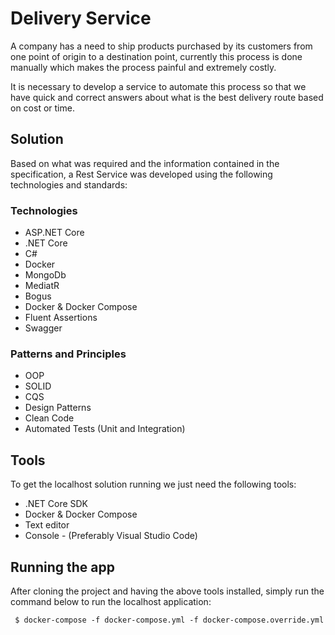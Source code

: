 # Delivery Service

A company has a need to ship products purchased by its customers from one point of origin to a destination point, currently this process is done manually which makes the process painful and extremely costly.

It is necessary to develop a service to automate this process so that we have quick and correct answers about what is the best delivery route based on cost or time.

## Solution
Based on what was required and the information contained in the specification, a Rest Service was developed using the following technologies and standards:

### Technologies
- ASP.NET Core
- .NET Core
- C#
- Docker
- MongoDb
- MediatR
- Bogus
- Docker & Docker Compose
- Fluent Assertions
- Swagger

### Patterns and Principles

- OOP
- SOLID
- CQS
- Design Patterns
- Clean Code
- Automated Tests (Unit and Integration)

## Tools

To get the localhost solution running we just need the following tools:

- .NET Core SDK
- Docker & Docker Compose
- Text editor
- Console - (Preferably Visual Studio Code)

## Running the app

After cloning the project and having the above tools installed, simply run the command below to run the localhost application:

`` $ docker-compose -f docker-compose.yml -f docker-compose.override.yml``
